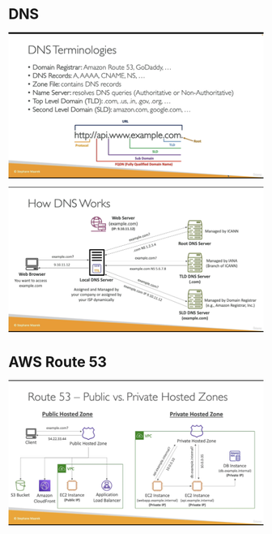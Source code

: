 # DNS

![alt text](./dns-intro.png)

![alt text](./how-dns-work.png)

# AWS Route 53

![alt text](./public-and-private-host-zone.png)
